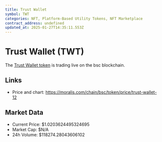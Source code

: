 ```yaml
---
title: Trust Wallet
symbol: TWT
categories: NFT, Platform-Based Utility Tokens, NFT Marketplace
contract_address: undefined
updated_at: 2025-01-27T14:35:11.553Z
---
```


# Trust Wallet (TWT)
The [Trust Wallet token](https://moralis.com/chain/bsc/token/price/trust-wallet-12) is trading live on the bsc blockchain.

## Links
- Price and chart: https://moralis.com/chain/bsc/token/price/trust-wallet-12

## Market Data
- Current Price: $1.0203624495324695
- Market Cap: $N/A
- 24h Volume: $118274.28043606102
